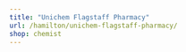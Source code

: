 ```yaml
---
title: "Unichem Flagstaff Pharmacy"
url: /hamilton/unichem-flagstaff-pharmacy/
shop: chemist
---
```

